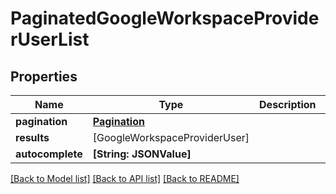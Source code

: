 # PaginatedGoogleWorkspaceProviderUserList

## Properties
Name | Type | Description | Notes
------------ | ------------- | ------------- | -------------
**pagination** | [**Pagination**](Pagination.md) |  | 
**results** | [GoogleWorkspaceProviderUser] |  | 
**autocomplete** | **[String: JSONValue]** |  | 

[[Back to Model list]](../README.md#documentation-for-models) [[Back to API list]](../README.md#documentation-for-api-endpoints) [[Back to README]](../README.md)



